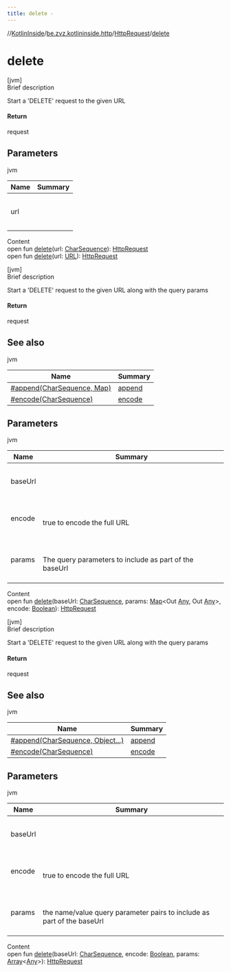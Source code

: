 ```yaml
---
title: delete -
---
```

//[KotlinInside](../../index.md)/[be.zvz.kotlininside.http](../index.md)/[HttpRequest](index.md)/[delete](delete.md)



# delete  
[jvm]  
Brief description  


Start a 'DELETE' request to the given URL



#### Return  


request



## Parameters  
  
jvm  
  
|  Name|  Summary| 
|---|---|
| url| <br><br><br><br>
  
  
Content  
open fun [delete](delete.md)(url: [CharSequence](https://docs.oracle.com/javase/7/docs/api/java/lang/CharSequence.html)): [HttpRequest](index.md)  
open fun [delete](delete.md)(url: [URL](https://docs.oracle.com/javase/7/docs/api/java/net/URL.html)): [HttpRequest](index.md)  


[jvm]  
Brief description  


Start a 'DELETE' request to the given URL along with the query params



#### Return  


request



## See also  
  
jvm  
  
|  Name|  Summary| 
|---|---|
| [#append(CharSequence, Map)](append.md)| [append](append.md)
| [#encode(CharSequence)](encode.md)| [encode](encode.md)
  


## Parameters  
  
jvm  
  
|  Name|  Summary| 
|---|---|
| baseUrl| <br><br><br><br>
| encode| <br><br>true to encode the full URL<br><br>
| params| <br><br>The query parameters to include as part of the baseUrl<br><br>
  
  
Content  
open fun [delete](delete.md)(baseUrl: [CharSequence](https://docs.oracle.com/javase/7/docs/api/java/lang/CharSequence.html), params: [Map](https://docs.oracle.com/javase/7/docs/api/java/util/Map.html)<Out [Any](https://kotlinlang.org/api/latest/jvm/stdlib/kotlin/-any/index.html), Out [Any](https://kotlinlang.org/api/latest/jvm/stdlib/kotlin/-any/index.html)>, encode: [Boolean](https://kotlinlang.org/api/latest/jvm/stdlib/kotlin/-boolean/index.html)): [HttpRequest](index.md)  


[jvm]  
Brief description  


Start a 'DELETE' request to the given URL along with the query params



#### Return  


request



## See also  
  
jvm  
  
|  Name|  Summary| 
|---|---|
| [#append(CharSequence, Object...)](append.md)| [append](append.md)
| [#encode(CharSequence)](encode.md)| [encode](encode.md)
  


## Parameters  
  
jvm  
  
|  Name|  Summary| 
|---|---|
| baseUrl| <br><br><br><br>
| encode| <br><br>true to encode the full URL<br><br>
| params| <br><br>the name/value query parameter pairs to include as part of the baseUrl<br><br>
  
  
Content  
open fun [delete](delete.md)(baseUrl: [CharSequence](https://docs.oracle.com/javase/7/docs/api/java/lang/CharSequence.html), encode: [Boolean](https://kotlinlang.org/api/latest/jvm/stdlib/kotlin/-boolean/index.html), params: [Array](https://kotlinlang.org/api/latest/jvm/stdlib/kotlin/-array/index.html)<[Any](https://kotlinlang.org/api/latest/jvm/stdlib/kotlin/-any/index.html)>): [HttpRequest](index.md)  



